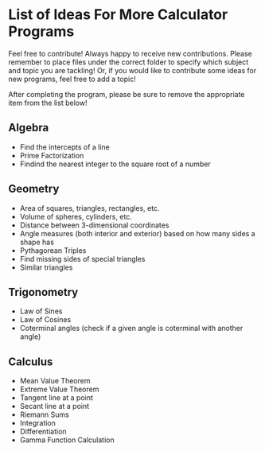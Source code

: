# List of Ideas For More Calculator Programs
Feel free to contribute! Always happy to receive new contributions. Please remember to place files under the correct folder to specify which subject and topic you are tackling! Or, if you would like to contribute some ideas for new programs, feel free to add a topic!

After completing the program, please be sure to remove the appropriate item from the list below!
## Algebra
- Find the intercepts of a line
- Prime Factorization
- Findind the nearest integer to the square root of a number
## Geometry
- Area of squares, triangles, rectangles, etc.
- Volume of spheres, cylinders, etc.
- Distance between 3-dimensional coordinates
- Angle measures (both interior and exterior) based on how many sides a shape has
- Pythagorean Triples
- Find missing sides of special triangles
- Similar triangles
## Trigonometry
- Law of Sines
- Law of Cosines
- Coterminal angles (check if a given angle is coterminal with another angle)
## Calculus
 - Mean Value Theorem
 - Extreme Value Theorem
 - Tangent line at a point
 - Secant line at a point
 - Riemann Sums
 - Integration
 - Differentiation
 - Gamma Function Calculation
 
